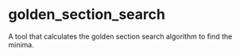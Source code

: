 # golden_section_search
A tool that calculates the golden section search algorithm to find the minima.
